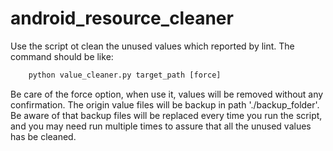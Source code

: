 android_resource_cleaner
========================

Use the script ot clean the unused values which reported by lint.
The command should be like:
```python
    python value_cleaner.py target_path [force]
```
Be care of the force option, when use it, values will be removed without any confirmation. The origin value files will be backup in path './backup_folder'. Be aware of that backup files will be replaced every time you run the script, and you may need run multiple times to assure that all the unused values has be cleaned.
